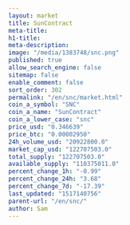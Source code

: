 ```yaml
---
layout: market
title: SunContract
meta-title: 
h1-title: 
meta-description: 
image: "/media/1383748/snc.png"
published: true
allow_search_engine: false
sitemap: false
enable_comment: false
sort_order: 302
permalink: "/en/snc/market.html"
coin_a_symbol: "SNC"
coin_a_name: "SunContract"
coin_a_lower_case: "snc"
price_usd: "0.346639"
price_btc: "0.00002950"
24h_volume_usd: "20922800.0"
market_cap_usd: "122707503.0"
total_supply: "122707503.0"
available_supply: "110375011.0"
percent_change_1h: "-0.99"
percent_change_24h: "3.68"
percent_change_7d: "-17.39"
last_updated: "1517140756"
parent-url: "/en/snc/"
author: Sam
---
```


